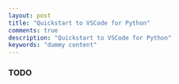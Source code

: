 ```yaml
---
layout: post
title: "Quickstart to VSCode for Python"
comments: true
description: "Quickstart to VSCode for Python"
keywords: "dummy content"
---
```

### TODO
